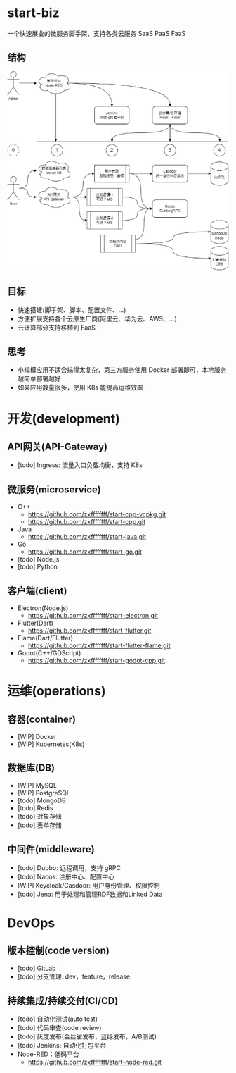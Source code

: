 # start-biz
一个快速展业的微服务脚手架，支持各类云服务 SaaS PaaS FaaS

## 结构
![image](https://github.com/zxffffffff/start-biz/blob/main/doc/Architecture.png)

## 目标
- 快速搭建(脚手架、脚本、配置文件、...)
- 方便扩展支持各个云原生厂商(阿里云、华为云、AWS、...)
- 云计算部分支持移植到 FaaS

## 思考
- 小规模应用不适合搞得太复杂，第三方服务使用 Docker 部署即可，本地服务越简单部署越好
- 如果应用数量很多，使用 K8s 能提高运维效率


# 开发(development)

## API网关(API-Gateway)
- [todo] Ingress: 流量入口负载均衡，支持 K8s

## 微服务(microservice)
- C++
  - https://github.com/zxffffffff/start-cpp-vcpkg.git
  - https://github.com/zxffffffff/start-cpp.git
- Java
  - https://github.com/zxffffffff/start-java.git
- Go
  - https://github.com/zxffffffff/start-go.git
- [todo] Node.js
- [todo] Python

## 客户端(client)
- Electron(Node.js)
  - https://github.com/zxffffffff/start-electron.git
- Flutter(Dart)
  - https://github.com/zxffffffff/start-flutter.git
- Flame(Dart/Flutter)
  - https://github.com/zxffffffff/start-flutter-flame.git
- Godot(C++/GDScript)
  - https://github.com/zxffffffff/start-godot-cpp.git


# 运维(operations)

## 容器(container)
- [WIP] Docker
- [WIP] Kubernetes(K8s)

## 数据库(DB)
- [WIP] MySQL
- [WIP] PostgreSQL
- [todo] MongoDB
- [todo] Redis
- [todo] 对象存储
- [todo] 表单存储

## 中间件(middleware)
- [todo] Dubbo: 远程调用，支持 gRPC
- [todo] Nacos: 注册中心、配置中心
- [WIP] Keycloak/Casdoor: 用户身份管理、权限控制
- [todo] Jena: 用于处理和管理RDF数据和Linked Data


# DevOps

## 版本控制(code version)
- [todo] GitLab
- [todo] 分支管理: dev，feature，release

## 持续集成/持续交付(CI/CD)
- [todo] 自动化测试(auto test)
- [todo] 代码审查(code review)
- [todo] 灰度发布(金丝雀发布，蓝绿发布，A/B测试)
- [todo] Jenkins: 自动化打包平台
- Node-RED：低码平台
  - https://github.com/zxffffffff/start-node-red.git

